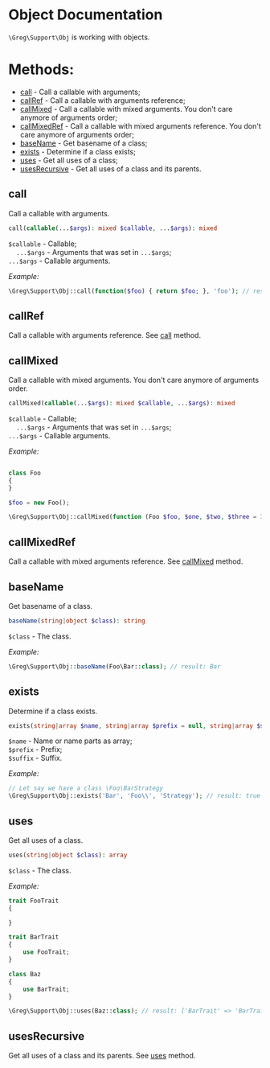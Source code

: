 # Object Documentation

`\Greg\Support\Obj` is working with objects.

# Methods:

* [call](#call) - Call a callable with arguments;
* [callRef](#callref) - Call a callable with arguments reference;
* [callMixed](#callmixed) - Call a callable with mixed arguments. You don't care anymore of arguments order;
* [callMixedRef](#callmixedref) - Call a callable with mixed arguments reference. You don't care anymore of arguments order;
* [baseName](#basename) - Get basename of a class;
* [exists](#exists) - Determine if a class exists;
* [uses](#uses) - Get all uses of a class;
* [usesRecursive](#usesrecursive) - Get all uses of a class and its parents.

## call

Call a callable with arguments.

```php
call(callable(...$args): mixed $callable, ...$args): mixed
```

`$callable` - Callable;  
&nbsp;&nbsp;&nbsp;&nbsp;`...$args` - Arguments that was set in `...$args`;  
`...$args` - Callable arguments.

_Example:_

```php
\Greg\Support\Obj::call(function($foo) { return $foo; }, 'foo'); // result: foo
```

## callRef

Call a callable with arguments reference. See [call](#call) method.

## callMixed

Call a callable with mixed arguments. You don't care anymore of arguments order.

```php
callMixed(callable(...$args): mixed $callable, ...$args): mixed
```

`$callable` - Callable;  
&nbsp;&nbsp;&nbsp;&nbsp;`...$args` - Arguments that was set in `...$args`;  
`...$args` - Callable arguments.

_Example:_

```php

class Foo
{
}

$foo = new Foo();

\Greg\Support\Obj::callMixed(function (Foo $foo, $one, $two, $three = 3) { return func_get_args(); }, 1, $foo, 2); // result: [Foo, 1, 2]
```

## callMixedRef

Call a callable with mixed arguments reference. See [callMixed](#callmixed) method.

## baseName

Get basename of a class.

```php
baseName(string|object $class): string
```

`$class` - The class.

_Example:_

```php
\Greg\Support\Obj::baseName(Foo\Bar::class); // result: Bar
```

## exists

Determine if a class exists.

```php
exists(string|array $name, string|array $prefix = null, string|array $suffix = null): boolean
```

`$name` - Name or name parts as array;  
`$prefix` - Prefix;  
`$suffix` - Suffix.

_Example:_

```php
// Let say we have a class \Foo\BarStrategy
\Greg\Support\Obj::exists('Bar', 'Foo\\', 'Strategy'); // result: true
```

## uses

Get all uses of a class.

```php
uses(string|object $class): array
```

`$class` - The class.

_Example:_

```php
trait FooTrait
{

}

trait BarTrait
{
    use FooTrait;
}

class Baz
{
    use BarTrait;
}

\Greg\Support\Obj::uses(Baz::class); // result: ['BarTrait' => 'BarTrait', 'FooTrait' => 'FooTrait']
```

## usesRecursive

Get all uses of a class and its parents. See [uses](#uses) method.
